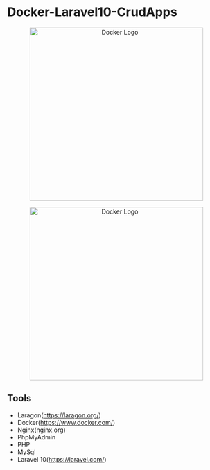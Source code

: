 # Docker-Laravel10-CrudApps
<p align="center"><a href="#" target="_blank"><img src="https://storage.googleapis.com/static.ianlewis.org/prod/img/docker/large_v-trans.png" width="400" alt="Docker Logo"></a></p>
<p align="center"><a href="#" target="_blank"><img src="https://upload.wikimedia.org/wikipedia/commons/thumb/9/9a/Laravel.svg/1200px-Laravel.svg.png" width="400" alt="Docker Logo"></a></p>


## Tools
- Laragon(https://laragon.org/)
- Docker(https://www.docker.com/)
- Nginx(nginx.org)
- PhpMyAdmin
- PHP
- MySql
- Laravel 10(https://laravel.com/)
